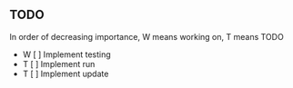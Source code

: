## TODO
In order of decreasing importance, W means working on, T means TODO

* W [ ] Implement testing
* T [ ] Implement run
* T [ ] Implement update